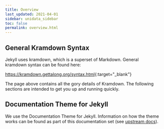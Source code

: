 ```yaml
---
title: Overview
last_updated: 2021-04-01
sidebar: unidata_sidebar
toc: false
permalink: overview.html
---
```


## General Kramdown Syntax

Jekyll uses kramdown, which is a superset of Markdown.
General kramdown syntax can be found here:

<https://kramdown.gettalong.org/syntax.html>{:target="_blank"}

The page above contains all the gory details of Kramdown.
The following sections are intended to get you up and running quickly.

## Documentation Theme for Jekyll

We use the Documentation Theme for Jekyll.
Information on how the theme works can be found as part of this documentation set (see [upstream docs](upstream_index.html)).